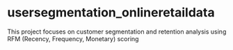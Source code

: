# usersegmentation_onlineretaildata
This project focuses on customer segmentation and retention analysis using RFM (Recency, Frequency, Monetary) scoring
